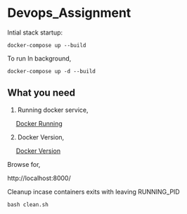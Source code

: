 # Devops_Assignment


Intial stack startup:

```docker-compose up --build ```

To run In background,

```docker-compose up -d --build ```

## What you need

1. Running docker service,

&nbsp;&nbsp;&nbsp;&nbsp;&nbsp;[Docker Running](../master/sample-images/docker-runnin.png)

<!---![alt text](https://github.com/vineethvijay/Devops_Assignment/blob/master/sample-images/docker-runnin.png )--->

2. Docker Version,

&nbsp;&nbsp;&nbsp;&nbsp;&nbsp;[Docker Version](../master/sample-images/docker-version.png)


Browse for,

http://localhost:8000/<endpoints>

Cleanup incase containers exits with leaving RUNNING_PID

```bash clean.sh```

